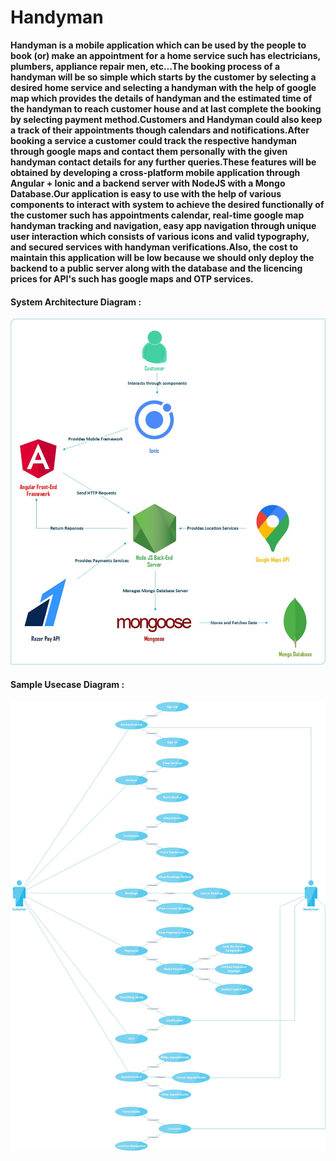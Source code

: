 # **Handyman**

**Handyman is a mobile application which can be used by the people
to book (or) make an appointment for a home service such has electricians,
plumbers, appliance repair men, etc…The booking process of a handyman will be so simple which starts
by the customer by selecting a desired home service and selecting a handyman
with the help of google map which provides the details of handyman and the estimated
time of the handyman to reach customer house and at last complete the booking
by selecting payment method.Customers and Handyman could also keep a track of their
appointments though calendars and notifications.After booking a service a customer could track the respective
handyman through google maps and contact them personally with the given
handyman contact details for any further queries.These features will be obtained by developing a cross-platform
mobile application through Angular + Ionic and a backend server with NodeJS
with a Mongo Database.Our application is easy to use with the help of various components
to interact with system to achieve the desired functionally of the customer
such has appointments calendar, real-time google map handyman tracking and
navigation, easy app navigation through unique user interaction which consists
of various icons and valid typography, and secured services with handyman
verifications.Also, the cost to maintain this application will be low because we
should only deploy the backend to a public server along with the database and
the licencing prices for API's such has google maps and OTP services.**


#### **System Architecture Diagram :**

![SystemArchitecture.jpg](./assets/System%20Architecture.jpg)


#### **Sample Usecase Diagram :**

![Usecase.jpg](./assets/Usecase.jpg)
